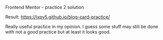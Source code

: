 Frontend Mentor - practice 2 solution

Result:
https://jxpv5.github.io/blog-card-practice/

Really useful practice in my opinion.
I guess some stuff may still be done with not a good practice but at least it looks good.